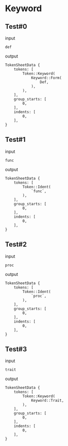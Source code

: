 # Keyword

## Test#0

input

```husky
def
```

output

```husky
TokenSheetData {
    tokens: [
        Token::Keyword(
            Keyword::Form(
                Def,
            ),
        ),
    ],
    group_starts: [
        0,
    ],
    indents: [
        0,
    ],
}
```

## Test#1

input

```husky
func
```

output

```husky
TokenSheetData {
    tokens: [
        Token::Ident(
            `func`,
        ),
    ],
    group_starts: [
        0,
    ],
    indents: [
        0,
    ],
}
```

## Test#2

input

```husky
proc
```

output

```husky
TokenSheetData {
    tokens: [
        Token::Ident(
            `proc`,
        ),
    ],
    group_starts: [
        0,
    ],
    indents: [
        0,
    ],
}
```

## Test#3

input

```husky
trait
```

output

```husky
TokenSheetData {
    tokens: [
        Token::Keyword(
            Keyword::Trait,
        ),
    ],
    group_starts: [
        0,
    ],
    indents: [
        0,
    ],
}
```
